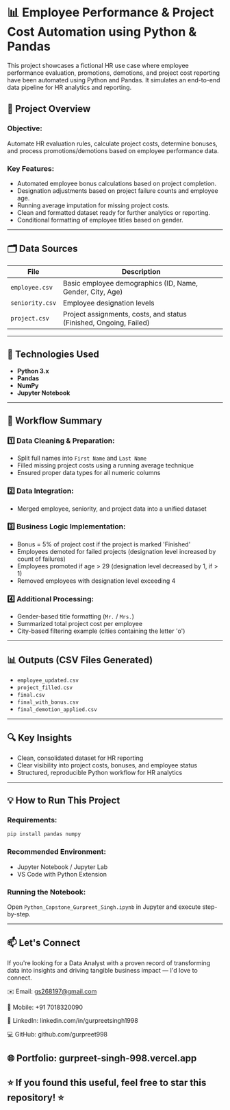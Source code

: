 # 📊 Employee Performance & Project Cost Automation using Python & Pandas

This project showcases a fictional HR use case where employee performance evaluation, promotions, demotions, and project cost reporting have been automated using Python and Pandas. It simulates an end-to-end data pipeline for HR analytics and reporting.

## 🚀 Project Overview

### Objective:
Automate HR evaluation rules, calculate project costs, determine bonuses, and process promotions/demotions based on employee performance data.

### Key Features:
- Automated employee bonus calculations based on project completion.
- Designation adjustments based on project failure counts and employee age.
- Running average imputation for missing project costs.
- Clean and formatted dataset ready for further analytics or reporting.
- Conditional formatting of employee titles based on gender.

---

## 🗂️ Data Sources

| File        | Description                     |
|-------------|---------------------------------|
| `employee.csv`   | Basic employee demographics (ID, Name, Gender, City, Age) |
| `seniority.csv`  | Employee designation levels |
| `project.csv`    | Project assignments, costs, and status (Finished, Ongoing, Failed) |

---

## 🔧 Technologies Used
- **Python 3.x**
- **Pandas**
- **NumPy**
- **Jupyter Notebook**

---

## 📄 Workflow Summary

### 1️⃣ Data Cleaning & Preparation:
- Split full names into `First Name` and `Last Name`
- Filled missing project costs using a running average technique
- Ensured proper data types for all numeric columns

### 2️⃣ Data Integration:
- Merged employee, seniority, and project data into a unified dataset

### 3️⃣ Business Logic Implementation:
- Bonus = 5% of project cost if the project is marked 'Finished'
- Employees demoted for failed projects (designation level increased by count of failures)
- Employees promoted if age > 29 (designation level decreased by 1, if > 1)
- Removed employees with designation level exceeding 4

### 4️⃣ Additional Processing:
- Gender-based title formatting (`Mr.` / `Mrs.`)
- Summarized total project cost per employee
- City-based filtering example (cities containing the letter 'o')

---

## 📊 Outputs (CSV Files Generated)
- `employee_updated.csv`
- `project_filled.csv`
- `final.csv`
- `final_with_bonus.csv`
- `final_demotion_applied.csv`

---

## 🔍 Key Insights
- Clean, consolidated dataset for HR reporting
- Clear visibility into project costs, bonuses, and employee status
- Structured, reproducible Python workflow for HR analytics

---


## 💡 How to Run This Project

### Requirements:
```bash
pip install pandas numpy
```

### Recommended Environment:
- Jupyter Notebook / Jupyter Lab
- VS Code with Python Extension

### Running the Notebook:
Open `Python_Capstone_Gurpreet_Singh.ipynb` in Jupyter and execute step-by-step.

---

## 📫 Let's Connect
If you're looking for a Data Analyst with a proven record of transforming data into insights and driving tangible business impact — I'd love to connect.

✉️ Email: gs268197@gmail.com

📱 Mobile: +91 7018320090

🔗 LinkedIn: linkedin.com/in/gurpreetsingh1998

💻 GitHub: github.com/gurpreet998

🌐 Portfolio: gurpreet-singh-998.vercel.app
---

## ⭐ If you found this useful, feel free to star this repository! ⭐
